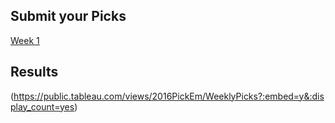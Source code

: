 ## Submit your Picks

[Week 1](http://www.google.com)


## Results

(https://public.tableau.com/views/2016PickEm/WeeklyPicks?:embed=y&:display_count=yes)

